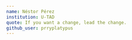 ```yaml
---
name: Néstor Pérez
institution: U-TAD
quote: If you want a change, lead the change.
github_user: prryplatypus
---
```

